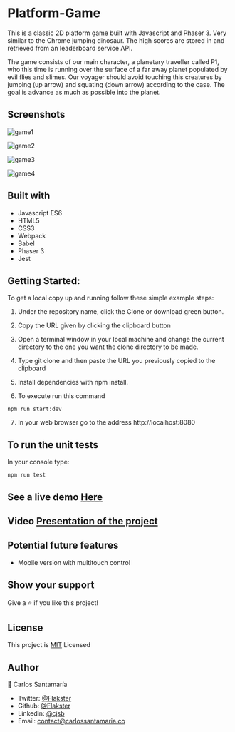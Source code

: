 # Platform-Game
This is a classic 2D platform game built with Javascript and Phaser 3. Very similar to the Chrome jumping dinosaur. The high scores are stored in and retrieved from an leaderboard service API.

The game consists of our main character, a planetary traveller called P1, who this time is running over the surface of a far away planet populated by evil flies and slimes. Our voyager should avoid touching this creatures by jumping (up arrow) and squating (down arrow) according to the case. The goal is advance as much as possible into the planet.


## Screenshots

![game1](https://user-images.githubusercontent.com/53324035/91667256-d66c4500-eac8-11ea-8c5a-f808fa65e546.png)

![game2](https://user-images.githubusercontent.com/53324035/91667258-da986280-eac8-11ea-8389-253edb576465.png)

![game3](https://user-images.githubusercontent.com/53324035/91667259-dd935300-eac8-11ea-9e6a-fd4a7be47b89.png)

![game4](https://user-images.githubusercontent.com/53324035/91667261-e126da00-eac8-11ea-8056-8451cd22981b.png)

 
## Built with

  * Javascript ES6
  * HTML5
  * CSS3
  * Webpack
  * Babel
  * Phaser 3
  * Jest
  
## Getting Started:

To get a local copy up and running follow these simple example steps:

1. Under the repository name, click the Clone or download green button.

2. Copy the URL given by clicking the clipboard button

3. Open a terminal window in your local machine and change the current directory to the one you
   want the clone directory to be made.

4. Type  git clone and then paste the URL you previously copied to the clipboard

5. Install dependencies with npm install.

6. To execute run this command

`npm run start:dev`

7. In your web browser go to the address http://localhost:8080

## To run the unit tests

In your console type:

 `npm run test` 

## See a live demo [Here](https://musing-kepler-db18c5.netlify.app/)

## Video [Presentation of the project](https://www.loom.com/share/3421203f7f9f4e11947b4dadb5097b91) 

## Potential future features

 - Mobile version with multitouch control

## Show your support
Give a ⭐️ if you like this project!
 
## License
This project is [MIT](https://github.com/Flakster/Platform-Game/blob/development/LICENSE) Licensed

## Author

👤 Carlos Santamaría

* Twitter: [@Flakster](https://twitter.com/Flakster )
* Github: [@Flakster](https://github.com/Flakster)
* Linkedin: [@cjsb](https://www.linkedin.com/in/cjsb)
* Email: contact@carlossantamaria.co
